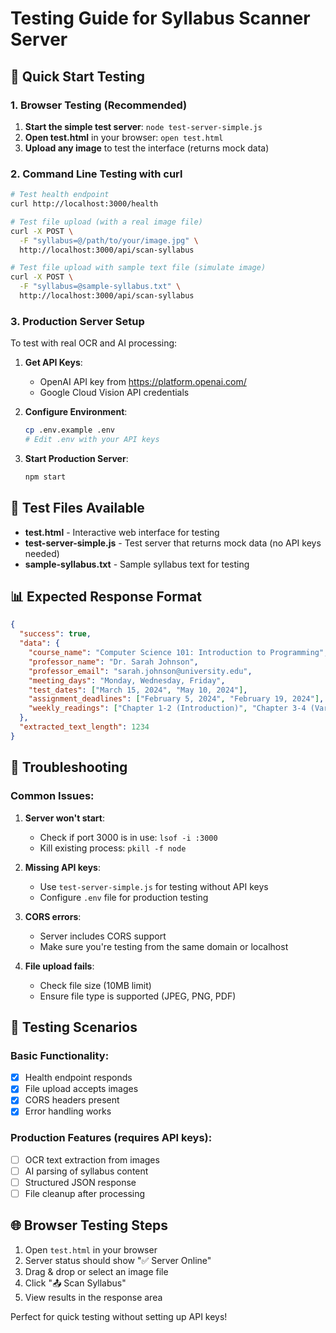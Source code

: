 # Testing Guide for Syllabus Scanner Server

## 🚀 Quick Start Testing

### 1. Browser Testing (Recommended)
1. **Start the simple test server**: `node test-server-simple.js`
2. **Open test.html** in your browser: `open test.html`
3. **Upload any image** to test the interface (returns mock data)

### 2. Command Line Testing with curl

```bash
# Test health endpoint
curl http://localhost:3000/health

# Test file upload (with a real image file)
curl -X POST \
  -F "syllabus=@/path/to/your/image.jpg" \
  http://localhost:3000/api/scan-syllabus

# Test file upload with sample text file (simulate image)
curl -X POST \
  -F "syllabus=@sample-syllabus.txt" \
  http://localhost:3000/api/scan-syllabus
```

### 3. Production Server Setup

To test with real OCR and AI processing:

1. **Get API Keys**:
   - OpenAI API key from https://platform.openai.com/
   - Google Cloud Vision API credentials

2. **Configure Environment**:
   ```bash
   cp .env.example .env
   # Edit .env with your API keys
   ```

3. **Start Production Server**:
   ```bash
   npm start
   ```

## 🧪 Test Files Available

- **test.html** - Interactive web interface for testing
- **test-server-simple.js** - Test server that returns mock data (no API keys needed)
- **sample-syllabus.txt** - Sample syllabus text for testing

## 📊 Expected Response Format

```json
{
  "success": true,
  "data": {
    "course_name": "Computer Science 101: Introduction to Programming",
    "professor_name": "Dr. Sarah Johnson",
    "professor_email": "sarah.johnson@university.edu",
    "meeting_days": "Monday, Wednesday, Friday",
    "test_dates": ["March 15, 2024", "May 10, 2024"],
    "assignment_deadlines": ["February 5, 2024", "February 19, 2024"],
    "weekly_readings": ["Chapter 1-2 (Introduction)", "Chapter 3-4 (Variables)"]
  },
  "extracted_text_length": 1234
}
```

## 🔧 Troubleshooting

### Common Issues:

1. **Server won't start**:
   - Check if port 3000 is in use: `lsof -i :3000`
   - Kill existing process: `pkill -f node`

2. **Missing API keys**:
   - Use `test-server-simple.js` for testing without API keys
   - Configure `.env` file for production testing

3. **CORS errors**:
   - Server includes CORS support
   - Make sure you're testing from the same domain or localhost

4. **File upload fails**:
   - Check file size (10MB limit)
   - Ensure file type is supported (JPEG, PNG, PDF)

## 🎯 Testing Scenarios

### Basic Functionality:
- [x] Health endpoint responds
- [x] File upload accepts images
- [x] CORS headers present
- [x] Error handling works

### Production Features (requires API keys):
- [ ] OCR text extraction from images
- [ ] AI parsing of syllabus content
- [ ] Structured JSON response
- [ ] File cleanup after processing

## 🌐 Browser Testing Steps

1. Open `test.html` in your browser
2. Server status should show "✅ Server Online"
3. Drag & drop or select an image file
4. Click "📤 Scan Syllabus"
5. View results in the response area

Perfect for quick testing without setting up API keys!